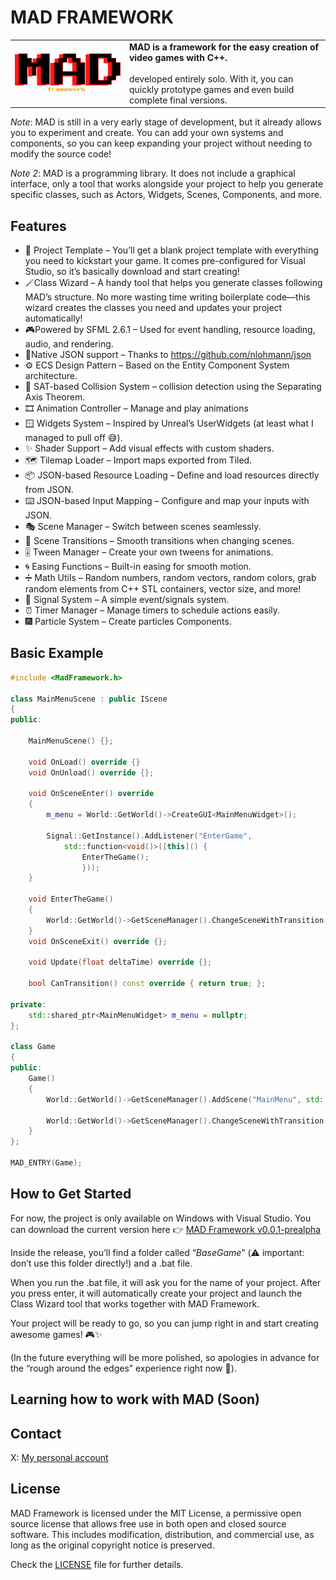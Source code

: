 
# MAD FRAMEWORK
<table>
  <tr>
    <td><img src="https://github.com/lucianodiaz/MadFramework/blob/main/Logo/logo.png"></td>
    <td>
      <b>MAD  is a framework for the easy creation of video games with C++.</b><br><br>
      developed entirely solo. With it, you can quickly prototype games and even build complete final versions.
    </td>
  </tr>
</table>




*Note*: MAD is still in a very early stage of development, but it already allows you to experiment and create. You can add your own systems and components, so you can keep expanding your project without needing to modify the source code!

*Note 2*: MAD is a programming library. It does not include a graphical interface, only a tool that works alongside your project to help you generate specific classes, such as Actors, Widgets, Scenes, Components, and more.


## Features

* 📝 Project Template – You’ll get a blank project template with everything you need to kickstart your game. It comes pre-configured for Visual Studio, so it’s basically download and start creating!
* 🪄Class Wizard – A handy tool that helps you generate classes following MAD’s structure. No more wasting time writing boilerplate code—this wizard creates the classes you need and updates your project automatically!
* 🎮Powered by SFML 2.6.1 – Used for event handling, resource loading, audio, and rendering.
* 📄Native JSON support – Thanks to https://github.com/nlohmann/json
* ⚙️ ECS Design Pattern – Based on the Entity Component System architecture.
* 🧩 SAT-based Collision System – collision detection using the Separating Axis Theorem.
* 🎞️ Animation Controller – Manage and play animations
* 🪟 Widgets System – Inspired by Unreal’s UserWidgets (at least what I managed to pull off 😅).
* ✨ Shader Support – Add visual effects with custom shaders.
* 🗺️ Tilemap Loader – Import maps exported from Tiled.
* 📦 JSON-based Resource Loading – Define and load resources directly from JSON.
* ⌨️ JSON-based Input Mapping – Configure and map your inputs with JSON.
* 🎭 Scene Manager – Switch between scenes seamlessly.
* 🌟 Scene Transitions – Smooth transitions when changing scenes.
* 🎚️ Tween Manager – Create your own tweens for animations.
* 🌀 Easing Functions – Built-in easing for smooth motion.
* ➗ Math Utils – Random numbers, random vectors, random colors, grab random elements from C++ STL containers, vector size, and more!
* 🔔 Signal System – A simple event/signals system.
* ⏰ Timer Manager – Manage timers to schedule actions easily.
* 🎆 Particle System – Create particles Components.
## Basic Example

```C++
#include <MadFramework.h>

class MainMenuScene : public IScene
{
public:

	MainMenuScene() {};

	void OnLoad() override {}
	void OnUnload() override {};

	void OnSceneEnter() override
	{
		m_menu = World::GetWorld()->CreateGUI<MainMenuWidget>();

		Signal::GetInstance().AddListener("EnterGame",
			std::function<void()>([this]() {
				EnterTheGame();
				}));
	}

	void EnterTheGame()
	{
		World::GetWorld()->GetSceneManager().ChangeSceneWithTransition("level1" , std::make_unique<FadeTransition>(FadeTransition::FadeOut, 1.0f), std::make_unique<FadeTransition>(FadeTransition::FadeIn, 2.0f));
	}
	void OnSceneExit() override {};

	void Update(float deltaTime) override {};

	bool CanTransition() const override { return true; };

private:
	std::shared_ptr<MainMenuWidget> m_menu = nullptr;
};

class Game
{
public:
    Game()
    {
		World::GetWorld()->GetSceneManager().AddScene("MainMenu", std::make_unique<MainMenuScene>());

		World::GetWorld()->GetSceneManager().ChangeSceneWithTransition("MainMenu", std::make_unique<FadeTransition>(FadeTransition::FadeOut, 1.0f), std::make_unique<FadeTransition>(FadeTransition::FadeIn, 1.0f));
    }
};

MAD_ENTRY(Game);
```
## How to Get Started

For now, the project is only available on Windows with Visual Studio.
You can download the current version here 👉 [MAD Framework v0.0.1-prealpha](https://github.com/lucianodiaz/MadFramework/releases/tag/v0.0.1-prealpha "v0.0.1 Prealpha")

Inside the release, you’ll find a folder called “*BaseGame*” (⚠️ important: don’t use this folder directly!) and a .bat file.

When you run the .bat file, it will ask you for the name of your project. After you press enter, it will automatically create your project and launch the Class Wizard tool that works together with MAD Framework.

Your project will be ready to go, so you can jump right in and start creating awesome games! 🎮✨

(In the future everything will be more polished, so apologies in advance for the “rough around the edges” experience right now 🙏).

## Learning how to work with MAD (Soon)

## Contact

X: [My personal account](https://x.com/Lucianodb10)

## License

MAD Framework is licensed under the MIT License, a permissive open source license that allows free use in both open and closed source software. This includes modification, distribution, and commercial use, as long as the original copyright notice is preserved.

Check the [LICENSE](https://github.com/lucianodiaz/MadFramework/blob/main/LICENSE)
 file for further details.
